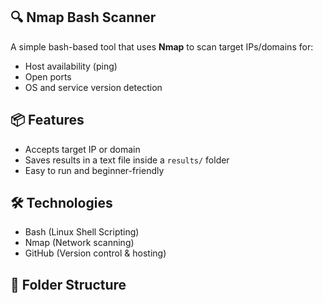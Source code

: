 ## 🔍 Nmap Bash Scanner

A simple bash-based tool that uses **Nmap** to scan target IPs/domains for:
- Host availability (ping)
- Open ports
- OS and service version detection

## 📦 Features
- Accepts target IP or domain
- Saves results in a text file inside a `results/` folder
- Easy to run and beginner-friendly

## 🛠 Technologies
- Bash (Linux Shell Scripting)
- Nmap (Network scanning)
- GitHub (Version control & hosting)

## 📁 Folder Structure

